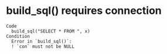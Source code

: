 # build_sql() requires connection

    Code
      build_sql("SELECT * FROM ", x)
    Condition
      Error in `build_sql()`:
      ! `con` must not be NULL

